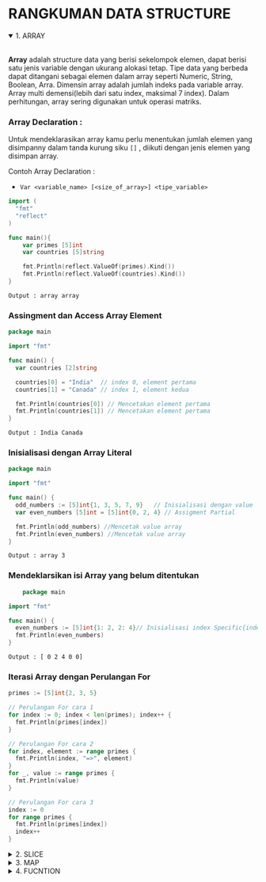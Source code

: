 # RANGKUMAN DATA STRUCTURE

<details open>
<summary>1. ARRAY</summary>
<br>

**Array** adalah structure data yang berisi sekelompok elemen, dapat berisi satu jenis variable dengan ukurang alokasi tetap. Tipe data yang berbeda dapat ditangani sebagai elemen dalam array seperti Numeric, String, Boolean, Arra. Dimensin array adalah jumlah indeks pada variable array. Array multi demensi(lebih dari satu index, maksimal 7 index). Dalam perhitungan, array sering digunakan untuk operasi matriks.
<br>

### Array Declaration :

Untuk mendeklarasikan array kamu perlu menentukan jumlah elemen yang disimpanny dalam tanda kurung siku `[]` , diikuti dengan jenis elemen yang disimpan array.
<br>

Contoh Array Declaration :

- `Var <variable_name> [<size_of_array>] <tipe_variable>`

```go
import (
  "fmt"
  "reflect"
)

func main(){
    var primes [5]int
    var countries [5]string

    fmt.Println(reflect.ValueOf(primes).Kind())
    fmt.Println(reflect.ValueOf(countries).Kind())
}
```

`Output : array array`
<br>

### Assingment dan Access Array Element

```go
package main

import "fmt"

func main() {
  var countries [2]string

  countries[0] = "India"  // index 0, element pertama
  countries[1] = "Canada" // index 1, element kedua

  fmt.Println(countries[0]) // Mencetakan element pertama
  fmt.Println(countries[1]) // Mencetakan element pertama
}
```

`Output : India Canada`
<br>

### Inisialisasi dengan Array Literal

```go
package main

import "fmt"

func main() {
  odd_numbers := [5]int{1, 3, 5, 7, 9}   // Inisialisasi dengan value
  var even_numbers [5]int = [5]int{0, 2, 4} // Assigment Partial

  fmt.Println(odd_numbers) //Mencetak value array
  fmt.Println(even_numbers) //Mencetak value array
}
```

`Output : array 3`
<br>

### Mendeklarsikan isi Array yang belum ditentukan

```go
    package main

import "fmt"

func main() {
  even_numbers := [5]int{1: 2, 2: 4}// Inisialisasi index Specific{index : value}
  fmt.Println(even_numbers)
}
```

`Output : [ 0 2 4 0 0]`
<br>

### Iterasi Array dengan Perulangan For

```go
primes := [5]int{2, 3, 5}

// Perulangan For cara 1
for index := 0; index < len(primes); index++ {
  fmt.Println(primes[index])
}

// Perulangan For cara 2
for index, element := range primes {
  fmt.Println(index, "=>", element)
}
for _, value := range primes {
  fmt.Println(value)
}

// Perulangan For cara 3
index := 0
for range primes {
  fmt.Println(primes[index])
  index++
}
```

</details>

<details>
<summary>2. SLICE</summary>
</details>

<details>
<summary>3. MAP</summary>
</details>

<details>
<summary>4. FUCNTION</summary>
</details>
